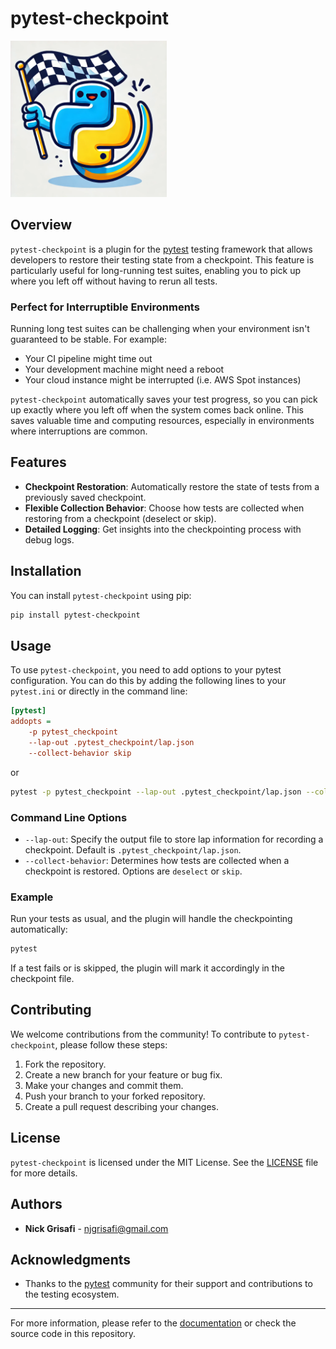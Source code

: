 # pytest-checkpoint

<img src="https://raw.githubusercontent.com/njgrisafi/pytest-checkpoint/refs/heads/main/docs/logo.png" alt="pytest-checkpoint Logo" width="250" />

## Overview

`pytest-checkpoint` is a plugin for the [pytest](https://docs.pytest.org/en/stable/) testing framework that allows developers to restore their testing state from a checkpoint. This feature is particularly useful for long-running test suites, enabling you to pick up where you left off without having to rerun all tests.

### Perfect for Interruptible Environments

Running long test suites can be challenging when your environment isn't guaranteed to be stable. For example:
- Your CI pipeline might time out
- Your development machine might need a reboot
- Your cloud instance might be interrupted (i.e. AWS Spot instances)

`pytest-checkpoint` automatically saves your test progress, so you can pick up exactly where you left off when the system comes back online. This saves valuable time and computing resources, especially in environments where interruptions are common.

## Features

- **Checkpoint Restoration**: Automatically restore the state of tests from a previously saved checkpoint.
- **Flexible Collection Behavior**: Choose how tests are collected when restoring from a checkpoint (deselect or skip).
- **Detailed Logging**: Get insights into the checkpointing process with debug logs.

## Installation

You can install `pytest-checkpoint` using pip:

```bash
pip install pytest-checkpoint
```

## Usage

To use `pytest-checkpoint`, you need to add options to your pytest configuration. You can do this by adding the following lines to your `pytest.ini` or directly in the command line:
```ini
[pytest]
addopts =
    -p pytest_checkpoint
    --lap-out .pytest_checkpoint/lap.json
    --collect-behavior skip
```

or

```bash
pytest -p pytest_checkpoint --lap-out .pytest_checkpoint/lap.json --collect-behavior skip
```

### Command Line Options

- `--lap-out`: Specify the output file to store lap information for recording a checkpoint. Default is `.pytest_checkpoint/lap.json`.
- `--collect-behavior`: Determines how tests are collected when a checkpoint is restored. Options are `deselect` or `skip`.

### Example

Run your tests as usual, and the plugin will handle the checkpointing automatically:

```bash
pytest
```

If a test fails or is skipped, the plugin will mark it accordingly in the checkpoint file.

## Contributing

We welcome contributions from the community! To contribute to `pytest-checkpoint`, please follow these steps:

1. Fork the repository.
2. Create a new branch for your feature or bug fix.
3. Make your changes and commit them.
4. Push your branch to your forked repository.
5. Create a pull request describing your changes.

## License

`pytest-checkpoint` is licensed under the MIT License. See the [LICENSE](https://raw.githubusercontent.com/njgrisafi/pytest-checkpoint/refs/heads/main/LICENSE) file for more details.

## Authors

- **Nick Grisafi** - [njgrisafi@gmail.com](mailto:njgrisafi@gmail.com)

## Acknowledgments

- Thanks to the [pytest](https://docs.pytest.org/en/stable/) community for their support and contributions to the testing ecosystem.

---

For more information, please refer to the [documentation](https://docs.pytest.org/en/stable/) or check the source code in this repository.
